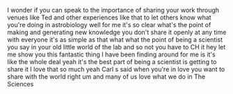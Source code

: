 I wonder if you can speak to the importance of sharing your work through venues like Ted and other experiences like that to let others know what you're doing in astrobiology well for me it's so clear what's the point of making and generating new knowledge you don't share it openly at any time with everyone it's as simple as that what what the point of being a scientist you say in your old little world of the lab and so not you have to CH it hey let me show you this fantastic thing I have been finding around for me is it's like the whole deal yeah it's the best part of being a scientist is getting to share it I love that so much yeah Carl s said when you're in love you want to share with the world right um and many of us love what we do in The Sciences